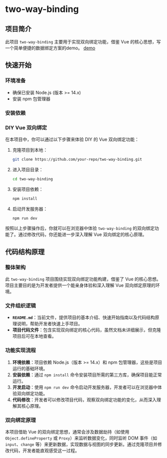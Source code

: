# two-way-binding

## 项目简介
此项目 `two-way-binding` 主要用于实现双向绑定功能，借鉴 Vue 的核心思想，写一个简单便捷的数据绑定方案的demo。
[demo](public/)
## 快速开始
### 环境准备
- 确保已安装 Node.js (版本 >= 14.x)
- 安装 npm 包管理器

### 安装依赖
### DIY Vue 双向绑定
在本项目中，你可以通过以下步骤来体验 DIY 的 Vue 双向绑定功能：
1. 克隆项目到本地：
   ```bash
   git clone https://github.com/your-repo/two-way-binding.git
   ```
2. 进入项目目录：
   ```bash
   cd two-way-binding
   ```
3. 安装项目依赖：
   ```bash
   npm install
   ```
4. 启动开发服务器：
   ```bash
   npm run dev
   ```
按照以上步骤操作后，你就可以在浏览器中体验 `two-way-binding` 的双向绑定功能了。通过修改代码，你还能进一步深入理解 Vue 双向绑定的核心原理。
## 代码结构原理

### 整体架构
此 `two-way-binding` 项目围绕实现双向绑定功能构建，借鉴了 Vue 的核心思想。项目主要目的是为开发者提供一个能亲身体验和深入理解 Vue 双向绑定原理的环境。

### 文件组织逻辑
- **`README.md`**：当前文件，提供项目的基本介绍、快速开始指南以及代码结构原理说明，帮助开发者快速上手项目。
- **项目代码文件**：包含实现双向绑定的核心代码，虽然文档未详细展示，但克隆项目后可在本地查看。

### 功能实现流程
1. **环境依赖**：项目依赖 Node.js（版本 >= 14.x）和 npm 包管理器，这些是项目运行的基础环境。
2. **安装依赖**：通过 `npm install` 命令安装项目所需的第三方库，确保项目能正常运行。
3. **开发启动**：使用 `npm run dev` 命令启动开发服务器，开发者可以在浏览器中体验双向绑定功能。
4. **代码修改**：开发者可以修改项目代码，观察双向绑定功能的变化，从而深入理解其核心原理。

### 双向绑定原理
本项目借助 Vue 的双向绑定思想，通常会涉及数据劫持（如使用 `Object.defineProperty` 或 `Proxy`）来监听数据变化，同时监听 DOM 事件（如 `input`、`change` 等）来更新数据，实现数据与视图的同步更新。通过克隆项目并修改代码，开发者能直观感受这一过程。
